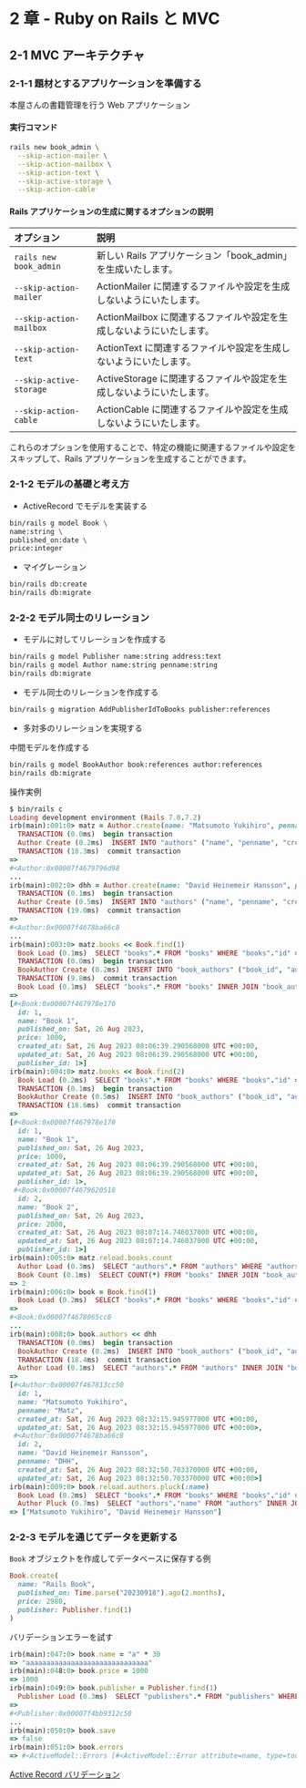 # 2 章 - Ruby on Rails と MVC

## 2-1 MVC アーキテクチャ

### 2-1-1 題材とするアプリケーションを準備する

本屋さんの書籍管理を行う Web アプリケーション

#### 実行コマンド

```bash
rails new book_admin \
  --skip-action-mailer \
  --skip-action-mailbox \
  --skip-action-text \
  --skip-active-storage \
  --skip-action-cable
```

#### Rails アプリケーションの生成に関するオプションの説明

| オプション              | 説明                                                                 |
| :---------------------- | :------------------------------------------------------------------- |
| `rails new book_admin`  | 新しい Rails アプリケーション「book_admin」を生成いたします。        |
| `--skip-action-mailer`  | ActionMailer に関連するファイルや設定を生成しないようにいたします。  |
| `--skip-action-mailbox` | ActionMailbox に関連するファイルや設定を生成しないようにいたします。 |
| `--skip-action-text`    | ActionText に関連するファイルや設定を生成しないようにいたします。    |
| `--skip-active-storage` | ActiveStorage に関連するファイルや設定を生成しないようにいたします。 |
| `--skip-action-cable`   | ActionCable に関連するファイルや設定を生成しないようにいたします。   |

これらのオプションを使用することで、特定の機能に関連するファイルや設定をスキップして、Rails アプリケーションを生成することができます。

### 2-1-2 モデルの基礎と考え方

- ActiveRecord でモデルを実装する

```bash
bin/rails g model Book \
name:string \
published_on:date \
price:integer
```

- マイグレーション

```bash
bin/rails db:create
bin/rails db:migrate
```

### 2-2-2 モデル同士のリレーション

- モデルに対してリレーションを作成する

```bash
bin/rails g model Publisher name:string address:text
bin/rails g model Author name:string penname:string
bin/rails db:migrate
```

- モデル同士のリレーションを作成する

```bash
bin/rails g migration AddPublisherIdToBooks publisher:references
```

- 多対多のリレーションを実現する

中間モデルを作成する

```bash
bin/rails g model BookAuthor book:references author:references
bin/rails db:migrate
```

操作実例

```ruby
$ bin/rails c
Loading development environment (Rails 7.0.7.2)
irb(main):001:0> matz = Author.create(name: "Matsumoto Yukihiro", penname: "Matz")
  TRANSACTION (0.0ms)  begin transaction
  Author Create (0.2ms)  INSERT INTO "authors" ("name", "penname", "created_at", "updated_at") VALUES (?, ?, ?, ?)  [["name", "Matsumoto Yukihiro"], ["penname", "Matz"], ["created_at", "2023-08-26 08:32:15.945977"], ["updated_at", "2023-08-26 08:32:15.945977"]]
  TRANSACTION (18.3ms)  commit transaction
=>
#<Author:0x00007f4679796d98
...
irb(main):002:0> dhh = Author.create(name: "David Heinemeir Hansson", penname: "DHH")
  TRANSACTION (0.1ms)  begin transaction
  Author Create (0.5ms)  INSERT INTO "authors" ("name", "penname", "created_at", "updated_at") VALUES (?, ?, ?, ?)  [["name", "David Heinemeir Hansson"], ["penname", "DHH"], ["created_at", "2023-08-26 08:32:50.703370"], ["updated_at", "2023-08-26 08:32:50.703370"]]
  TRANSACTION (19.0ms)  commit transaction
=>
#<Author:0x00007f4678ba66c8
...
irb(main):003:0> matz.books << Book.find(1)
  Book Load (0.1ms)  SELECT "books".* FROM "books" WHERE "books"."id" = ? LIMIT ?  [["id", 1], ["LIMIT", 1]]
  TRANSACTION (0.0ms)  begin transaction
  BookAuthor Create (0.2ms)  INSERT INTO "book_authors" ("book_id", "author_id", "created_at", "updated_at") VALUES (?, ?, ?, ?)  [["book_id", 1], ["author_id", 1], ["created_at", "2023-08-26 08:33:13.433370"], ["updated_at", "2023-08-26 08:33:13.433370"]]
  TRANSACTION (9.8ms)  commit transaction
  Book Load (0.1ms)  SELECT "books".* FROM "books" INNER JOIN "book_authors" ON "books"."id" = "book_authors"."book_id" WHERE "book_authors"."author_id" = ?  [["author_id", 1]]
=>
[#<Book:0x00007f467978e170
  id: 1,
  name: "Book 1",
  published_on: Sat, 26 Aug 2023,
  price: 1000,
  created_at: Sat, 26 Aug 2023 08:06:39.290568000 UTC +00:00,
  updated_at: Sat, 26 Aug 2023 08:06:39.290568000 UTC +00:00,
  publisher_id: 1>]
irb(main):004:0> matz.books << Book.find(2)
  Book Load (0.2ms)  SELECT "books".* FROM "books" WHERE "books"."id" = ? LIMIT ?  [["id", 2], ["LIMIT", 1]]
  TRANSACTION (0.1ms)  begin transaction
  BookAuthor Create (0.5ms)  INSERT INTO "book_authors" ("book_id", "author_id", "created_at", "updated_at") VALUES (?, ?, ?, ?)  [["book_id", 2], ["author_id", 1], ["created_at", "2023-08-26 08:33:24.469546"], ["updated_at", "2023-08-26 08:33:24.469546"]]
  TRANSACTION (18.6ms)  commit transaction
=>
[#<Book:0x00007f467978e170
  id: 1,
  name: "Book 1",
  published_on: Sat, 26 Aug 2023,
  price: 1000,
  created_at: Sat, 26 Aug 2023 08:06:39.290568000 UTC +00:00,
  updated_at: Sat, 26 Aug 2023 08:06:39.290568000 UTC +00:00,
  publisher_id: 1>,
 #<Book:0x00007f4679620518
  id: 2,
  name: "Book 2",
  published_on: Sat, 26 Aug 2023,
  price: 2000,
  created_at: Sat, 26 Aug 2023 08:07:14.746037000 UTC +00:00,
  updated_at: Sat, 26 Aug 2023 08:07:14.746037000 UTC +00:00,
  publisher_id: 1>]
irb(main):005:0> matz.reload.books.count
  Author Load (0.3ms)  SELECT "authors".* FROM "authors" WHERE "authors"."id" = ? LIMIT ?  [["id", 1], ["LIMIT", 1]]
  Book Count (0.1ms)  SELECT COUNT(*) FROM "books" INNER JOIN "book_authors" ON "books"."id" = "book_authors"."book_id" WHERE "book_authors"."author_id" = ?  [["author_id", 1]]
=> 2
irb(main):006:0> book = Book.find(1)
  Book Load (0.2ms)  SELECT "books".* FROM "books" WHERE "books"."id" = ? LIMIT ?  [["id", 1], ["LIMIT", 1]]
=>
#<Book:0x00007f4678065cc8
...
irb(main):008:0> book.authors << dhh
  TRANSACTION (0.0ms)  begin transaction
  BookAuthor Create (0.2ms)  INSERT INTO "book_authors" ("book_id", "author_id", "created_at", "updated_at") VALUES (?, ?, ?, ?)  [["book_id", 1], ["author_id", 2], ["created_at", "2023-08-26 08:35:07.616127"], ["updated_at", "2023-08-26 08:35:07.616127"]]
  TRANSACTION (18.4ms)  commit transaction
  Author Load (0.1ms)  SELECT "authors".* FROM "authors" INNER JOIN "book_authors" ON "authors"."id" = "book_authors"."author_id" WHERE "book_authors"."book_id" = ?  [["book_id", 1]]
=>
[#<Author:0x00007f467813cc50
  id: 1,
  name: "Matsumoto Yukihiro",
  penname: "Matz",
  created_at: Sat, 26 Aug 2023 08:32:15.945977000 UTC +00:00,
  updated_at: Sat, 26 Aug 2023 08:32:15.945977000 UTC +00:00>,
 #<Author:0x00007f4678ba66c8
  id: 2,
  name: "David Heinemeir Hansson",
  penname: "DHH",
  created_at: Sat, 26 Aug 2023 08:32:50.703370000 UTC +00:00,
  updated_at: Sat, 26 Aug 2023 08:32:50.703370000 UTC +00:00>]
irb(main):009:0> book.reload.authors.pluck(:name)
  Book Load (0.2ms)  SELECT "books".* FROM "books" WHERE "books"."id" = ? LIMIT ?  [["id", 1], ["LIMIT", 1]]
  Author Pluck (0.7ms)  SELECT "authors"."name" FROM "authors" INNER JOIN "book_authors" ON "authors"."id" = "book_authors"."author_id" WHERE "book_authors"."book_id" = ?  [["book_id", 1]]
=> ["Matsumoto Yukihiro", "David Heinemeir Hansson"]
```

### 2-2-3 モデルを通じてデータを更新する

`Book` オブジェクトを作成してデータベースに保存する例

```ruby
Book.create(
  name: "Rails Book",
  published_on: Time.parse("20230918").ago(2.months),
  price: 2980,
  publisher: Publisher.find(1)
)
```

バリデーションエラーを試す

```ruby
irb(main):047:0> book.name = "a" * 30
=> "aaaaaaaaaaaaaaaaaaaaaaaaaaaaaa"
irb(main):048:0> book.price = 1000
=> 1000
irb(main):049:0> book.publisher = Publisher.find(1)
  Publisher Load (0.3ms)  SELECT "publishers".* FROM "publishers" WHERE "publishers"."id" = ? LIMIT ?  [["id", 1], ["LIMIT", 1]]
=>
#<Publisher:0x00007f4bb9312c50
...
irb(main):050:0> book.save
=> false
irb(main):051:0> book.errors
=> #<ActiveModel::Errors [#<ActiveModel::Error attribute=name, type=too_long, options={:count=>25}>]>
```

[Active Record バリデーション](https://railsguides.jp/active_record_validations.html)
